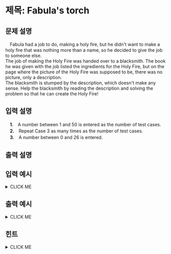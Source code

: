 # 제목: Fabula's torch

## 문제 설명
　Fabula had a job to do, making a holy fire, but he didn't want to make a holy fire that was nothing more than a name, so he decided to give the job to someone else.<br>
The job of making the Holy Fire was handed over to a blacksmith. The book he was given with the job listed the ingredients for the Holy Fire, but on the page where the picture of the Holy Fire was supposed to be, there was no picture, only a description.<br>
The blacksmith is stumped by the description, which doesn't make any sense. Help the blacksmith by reading the description and solving the problem so that he can create the Holy Fire!<br>

## 입력 설명
　**1.**　A number between 1 and 50 is entered as the number of test cases.<br>
　**2.**　Repeat Case 3 as many times as the number of test cases.<br>
　**3.**　A number between 0 and 26 is entered.<br>

## 출력 설명



## 입력 예시
<details><summary>CLICK ME</summary>
<pre>
<strong>1</strong>
<strong>3</strong>
<strong>5</strong><br>
</pre>
</details>

## 출력 예시
<details><summary>CLICK ME</summary>
<pre>
A
A<br>
 B
BAB
 B
BBB
BAB
BBB<br>
  C
 CBC
CBABC
 CBC
  C
CCCCC
CBBBC
CBABC
CBBBC
CCCCC<br>
END.
</pre>
</details>

## 힌트
<details><summary>CLICK ME</summary>
 NO HINT.
</details>
